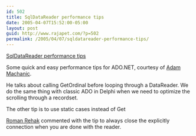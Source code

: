 ```yaml
---
id: 502
title: SqlDataReader performance tips
date: 2005-04-07T15:52:00-05:00
layout: post
guid: http://www.rajapet.com/?p=502
permalink: /2005/04/07/sqldatareader-performance-tips/
---
```

[SqlDataReader performance tips](http://sqljunkies.com/WebLog/amachanic/archive/2005/04/06/10462.aspx)

Some quick and easy performance tips for ADO.NET, courtesy of [Adam Machanic](http://sqljunkies.com/WebLog/amachanic/).

He talks about calling GetOrdinal before looping through a DataReader. We do the same thing with classic ADO in Delphi when we need to optimize the scrolling through a recordset.

The other tip is to use static cases instead of Get<datatype>

[Roman Rehak](http://www.sqljunkies.com/weblog/roman/) commented with the tip to always close the explicitly connection when you are done with the reader.</datatype>